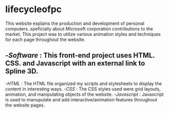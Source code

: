 # lifecycleofpc
This website explains the production and development of personal computers..speficially about Microsoft corporation contributions to the market.
This project was to utilize various animation styles and techniques for each page throughout the website. 

-*Software* : This front-end project uses HTML. CSS. and Javascript with an external link to Spline 3D.
-------------------------------------------------------------------------------------------------------------------------
-*HTML* : The HTML file organized my scripts and stylesheets to display the content in interesting ways.
-*CSS* : The CSS styles used were grid layouts, animation, and manipulating objects of the website. 
-*Javascript* : Javascript is used to manupulate and add interactive/animation features throughout the website pages.
